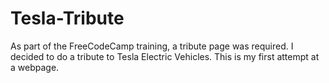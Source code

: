 # Tesla-Tribute

As part of the FreeCodeCamp training, a tribute page was required.  I decided to do a tribute to Tesla Electric Vehicles.  This is my first attempt at a webpage.

